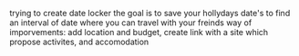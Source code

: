 trying to create date locker
the goal is to save your hollydays date's to find an interval of date where you can travel with your freinds
way of imporvements: add location and budget, create link with a site which propose activites, and accomodation
